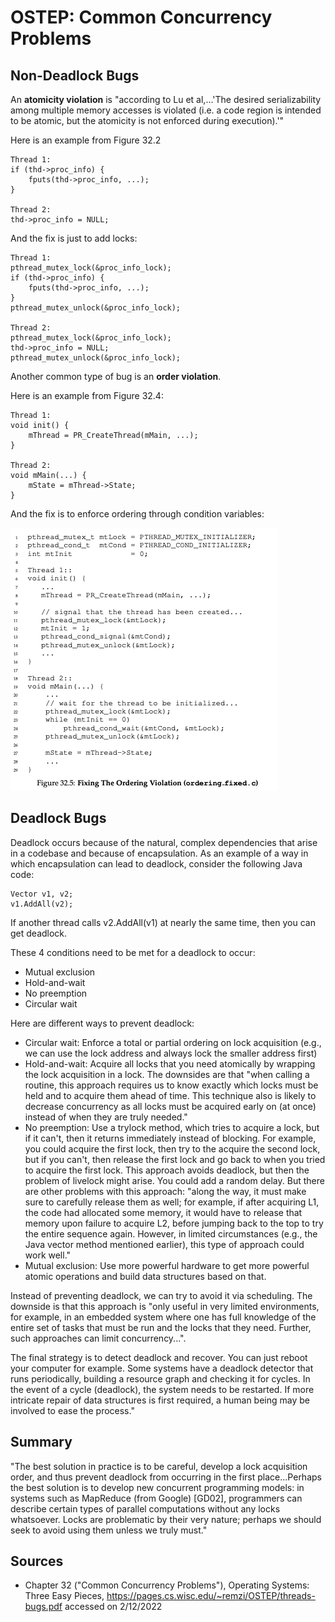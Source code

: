 # OSTEP: Common Concurrency Problems

## Non-Deadlock Bugs

An **atomicity violation** is "according to Lu et al,...'The desired serializability among multiple memory accesses is violated (i.e. a code region is intended to be atomic, but the atomicity is not enforced during execution).'"

Here is an example from Figure 32.2

```
Thread 1:
if (thd->proc_info) {
	fputs(thd->proc_info, ...);
}

Thread 2:
thd->proc_info = NULL;
```

And the fix is just to add locks:

```
Thread 1:
pthread_mutex_lock(&proc_info_lock);
if (thd->proc_info) {
	fputs(thd->proc_info, ...);
}
pthread_mutex_unlock(&proc_info_lock);

Thread 2:
pthread_mutex_lock(&proc_info_lock);
thd->proc_info = NULL;
pthread_mutex_unlock(&proc_info_lock);
```

Another common type of bug is an **order violation**.

Here is an example from Figure 32.4:

```
Thread 1:
void init() {
	mThread = PR_CreateThread(mMain, ...);
}

Thread 2:
void mMain(...) {
	mState = mThread->State;
}
```

And the fix is to enforce ordering through condition variables:

![ostep_figure32.5](/img/ostep_figure32.5.png)

## Deadlock Bugs

Deadlock occurs because of the natural, complex dependencies that arise in a codebase and because of encapsulation. As an example of a way in which encapsulation can lead to deadlock, consider the following Java code:

```
Vector v1, v2;
v1.AddAll(v2);
```

If another thread calls v2.AddAll(v1) at nearly the same time, then you can get deadlock.

These 4 conditions need to be met for a deadlock to occur:
* Mutual exclusion
* Hold-and-wait
* No preemption
* Circular wait

Here are different ways to prevent deadlock:
* Circular wait: Enforce a total or partial ordering on lock acquisition (e.g., we can use the lock address and always lock the smaller address first)
* Hold-and-wait: Acquire all locks that you need atomically by wrapping the lock acquisition in a lock. The downsides are that "when calling a routine, this approach requires us to know exactly which locks must be held and to acquire them ahead of time. This technique also is likely to decrease concurrency as all locks must be acquired early on (at once) instead of when they are truly needed."
* No preemption: Use a trylock method, which tries to acquire a lock, but if it can't, then it returns immediately instead of blocking. For example, you could acquire the first lock, then try to the acquire the second lock, but if you can't, then release the first lock and go back to when you tried to acquire the first lock. This approach avoids deadlock, but then the problem of livelock might arise. You could add a random delay. But there are other problems with this approach: "along the way, it must make sure to carefully release them as well; for example, if after acquiring L1, the code had allocated some memory, it would have to release that memory upon failure to acquire L2, before jumping back to the top to try the entire sequence again. However, in limited circumstances (e.g., the Java vector method mentioned earlier), this type of approach could work well."
* Mutual exclusion: Use more powerful hardware to get more powerful atomic operations and build data structures based on that.

Instead of preventing deadlock, we can try to avoid it via scheduling. The downside is that this approach is "only useful in very limited environments, for example, in an embedded system where one has full knowledge of the entire set of tasks that must be run and the locks that they need. Further, such approaches can limit concurrency...".

The final strategy is to detect deadlock and recover. You can just reboot your computer for example. Some systems have a deadlock detector that runs periodically, building a resource graph and checking it for cycles. In the event of a cycle (deadlock), the system needs to be restarted. If more intricate repair of data structures is first required, a human being may be involved to ease the process."

## Summary

"The best solution in practice is to be careful, develop a lock acquisition order, and thus prevent deadlock from occurring in the first place...Perhaps the best solution is to develop new concurrent programming models: in systems such as MapReduce (from Google) [GD02], programmers can describe certain types of parallel computations without any locks whatsoever. Locks are problematic by their very nature; perhaps we should seek to avoid using them unless we truly must."

## Sources

* Chapter 32 ("Common Concurrency Problems"), Operating Systems: Three Easy Pieces, https://pages.cs.wisc.edu/~remzi/OSTEP/threads-bugs.pdf accessed on 2/12/2022